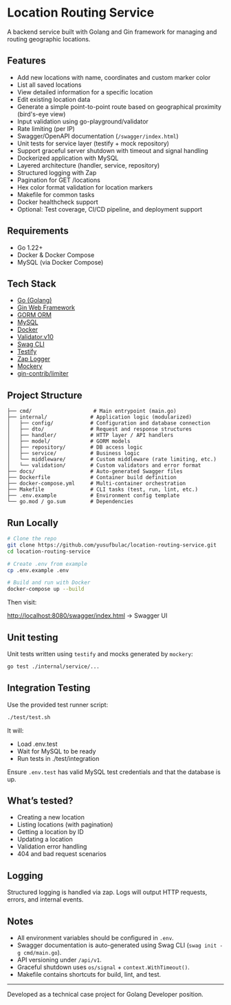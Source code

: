 # Location Routing Service

A backend service built with Golang and Gin framework for managing and routing geographic locations.

## Features

- Add new locations with name, coordinates and custom marker color
- List all saved locations
- View detailed information for a specific location
- Edit existing location data
- Generate a simple point-to-point route based on geographical proximity (bird's-eye view)
- Input validation using go-playground/validator
- Rate limiting (per IP)
- Swagger/OpenAPI documentation (```/swagger/index.html```)
- Unit tests for service layer (testify + mock repository)
- Support graceful server shutdown with timeout and signal handling
- Dockerized application with MySQL
- Layered architecture (handler, service, repository)
- Structured logging with Zap
- Pagination for GET /locations
- Hex color format validation for location markers
- Makefile for common tasks
- Docker healthcheck support
- Optional: Test coverage, CI/CD pipeline, and deployment support

## Requirements

- Go 1.22+
- Docker & Docker Compose
- MySQL (via Docker Compose)

## Tech Stack

- [Go (Golang)](https://golang.org/)
- [Gin Web Framework](https://github.com/gin-gonic/gin)
- [GORM ORM](https://gorm.io/)
- [MySQL](https://www.mysql.com/)
- [Docker](https://www.docker.com/)
- [Validator.v10](https://github.com/go-playground/validator)
- [Swag CLI](https://github.com/swaggo/swag)
- [Testify](https://github.com/stretchr/testify)
- [Zap Logger](https://github.com/uber-go/zap)
- [Mockery](https://github.com/vektra/mockery)
- [gin-contrib/limiter](https://github.com/gin-contrib/limiter)

## Project Structure

```
├── cmd/                    # Main entrypoint (main.go)
├── internal/              # Application logic (modularized)
│   ├── config/            # Configuration and database connection
│   ├── dto/               # Request and response structures
│   ├── handler/           # HTTP layer / API handlers
│   ├── model/             # GORM models
│   ├── repository/        # DB access logic
│   ├── service/           # Business logic
│   └── middleware/        # Custom middleware (rate limiting, etc.)
│   └── validation/        # Custom validators and error format
├── docs/                  # Auto-generated Swagger files
├── Dockerfile             # Container build definition
├── docker-compose.yml     # Multi-container orchestration
├── Makefile               # CLI tasks (test, run, lint, etc.)
├── .env.example           # Environment config template
└── go.mod / go.sum        # Dependencies
```

## Run Locally

```bash
# Clone the repo
git clone https://github.com/yusufbulac/location-routing-service.git
cd location-routing-service

# Create .env from example
cp .env.example .env

# Build and run with Docker
docker-compose up --build
```

Then visit:

[http://localhost:8080/swagger/index.html](http://localhost:8080/swagger/index.html) → Swagger UI

## Unit testing

Unit tests written using `testify` and mocks generated by `mockery`:

```bash
go test ./internal/service/...
```

## Integration Testing

Use the provided test runner script:

```bash
./test/test.sh
```

It will:
- Load .env.test
- Wait for MySQL to be ready
- Run tests in ./test/integration

Ensure `.env.test` has valid MySQL test credentials and that the database is up.

## What’s tested?
- Creating a new location
- Listing locations (with pagination)
- Getting a location by ID
- Updating a location
- Validation error handling
- 404 and bad request scenarios

## Logging
Structured logging is handled via zap. Logs will output HTTP requests, errors, and internal events.

## Notes

- All environment variables should be configured in `.env`.
- Swagger documentation is auto-generated using Swag CLI (`swag init -g cmd/main.go`).
- API versioning under `/api/v1`.
- Graceful shutdown uses `os/signal` + `context.WithTimeout()`.
- Makefile contains shortcuts for build, lint, and test.

---

Developed as a technical case project for Golang Developer position.